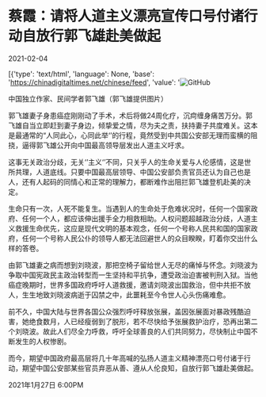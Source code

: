 # 蔡霞：请将人道主义漂亮宣传口号付诸行动自放行郭飞雄赴美做起

2021-02-04

[{'type': 'text/html', 'language': None, 'base': 'https://chinadigitaltimes.net/chinese/feed', 'value': '![GitHub](https://www.ipkmedia.com/wp-content/uploads/2021/01/65D77818-5061-4A15-934F-9F5F516BDD16_cx0_cy40_cw0_w1023_r1_s-696x391.jpg)

中国独立作家、民间学者郭飞雄（郭飞雄提供图片）

郭飞雄妻子身患癌症刚刚动了手术，术后将做24周化疗，沉疴缠身痛苦万分。郭飞雄自当立即赶到妻子身边，倾挚爱之情，尽为夫之责，扶持妻子共度难关。这本是最通常的“人同此心，心同此举‘’的行程，竟然受到中共国公安部无理而蛮横的阻挠，逼得郭飞雄公开向中国最高领导层发出人道主义吁求。

这事无关政治分歧，无关‘’主义‘’不同，只关乎人的生命关爱与人伦感情，这是世所共理，人道底线。只要中国最高层领导、中国公安部负责官员还认为自己也是人，还有人起码的同情心和正常的理解力，都断难作出阻拦郭飞雄登机赴美的决定。

生命只有一次，人死不能复生。当遇到人的生命处于危难状况时，任何一个国家政府、任何一个人，都应该伸出援手全力相救相助。人权问题超越政治分歧，人道主义救援生命优先，这应是现代文明的基本观念，任何一个号称人民共和国的国家政府，任何一个号称人民公仆的领导人都无法回避世人的众目睽睽，盯着你交出什么样的答卷。

由郭飞雄妻之病而想到刘晓波，那把空椅子留给世人无尽的痛悼与怀念。刘晓波为争取中国宪政民主政治转型而一生坚持和平抗争，遭受政治迫害被判刑入狱。当他癌症晚期时，世界多国政府呼吁人道救援，邀请刘晓波出国救治，但中共拒不放人，生生地致刘晓波病逝于囚禁之中，此噩耗至今令世人心头伤痛难愈。

前不久，中国大陆与世界各国公众强烈呼吁释放张展，盖因张展面对暴政残酷迫害，她绝食数月，人已经瘦弱到了脱形，若不尽快给予张展救护治疗，恐再出第二个刘晓波。故此人们尽全力呼救，呼吁全球善良的人们共同努力，尽快制止中国不断发生的人权惨剧。

而今，期望中国政府最高层将几十年高喊的弘扬人道主义精神漂亮口号付诸于行动，期望中国公安部某些官员弃恶从善、遵从人伦良知，自放行郭飞雄赴美做起。

2021年1月27日  6:00PM

